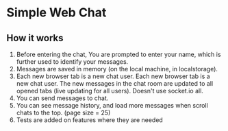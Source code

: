 # Simple Web Chat 

## How it works

1. Before entering the chat, You are prompted to enter your name, which is further used to identify your messages.
2. Messages are saved in memory (on the local machine, in localstorage).
3. Each new browser tab is a new chat user. Each new browser tab is a new chat user. The new messages in the chat room are updated to all opened tabs (live updating for all users). Doesn't use socket.io all.
4. You can send messages to chat.
5. You can see message history, and load more messages when scroll chats to the top. (page size = 25)
6. Tests are added on features where they are needed
